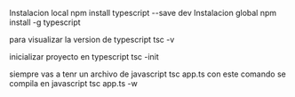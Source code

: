 Instalacion local
npm install typescript --save dev
Instalacion global
npm install -g typescript

para visualizar la version de typescript
tsc -v

inicializar proyecto en typescript
tsc -init

siempre vas a tenr un archivo de javascript 
tsc app.ts
con este comando se compila en javascript
tsc app.ts -w
